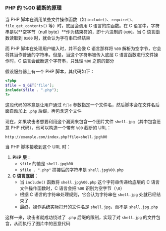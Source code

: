 ### PHP 的 %00 截断的原理

当 PHP 脚本在调用某些文件操作函数（如 `include()`、`require()`、`file_get_contents()` 等）时，底层会调用 C 语言的库函数。在 C 语言中，字符串是以**空字节（null byte）**作为结束符的，即十六进制的 `0x00`。当 C 语言函数读取到 `0x00` 时，就会认为字符串已经结束

而 PHP 脚本在处理用户输入时，并不会像 C 语言那样将 `%00` 解析为空字节，它会将其当作普通的字符串。但是，当这个字符串被传入底层 C 语言函数进行文件操作时，C 语言会截断这个字符串，只处理 `%00` 之前的部分

假设服务器上有一个 PHP 脚本，其代码如下：

```php
<?php
$file = $_GET['file'];
include($file . ".php");
?>
```

这段代码的本意是让用户通过 `file` 参数指定一个文件名，然后脚本会在文件名后面自动加上 `.php` 后缀，再包含这个文件

现在，如果攻击者想要利用这个漏洞来包含一个图片文件 `shell.jpg`（其中包含恶意 PHP 代码），他可以构造一个带有 `%00` 截断的 URL：

```
http://example.com/index.php?file=shell.jpg%00
```

当 PHP 脚本接收到这个 URL 时：

1. **PHP 层**：
   - `$file` 的值是 `shell.jpg%00`
   - `$file . ".php"` 拼接后的字符串是 `shell.jpg%00.php`
2. **C 语言底层**：
   - 当 `include()` 函数将 `shell.jpg%00.php` 这个字符串传递给底层的 C 语言文件操作函数时，C 语言会把 `%00` 识别为空字节（`\0`）
   - 根据 C 语言的字符串处理规则，它会认为字符串在 `shell.jpg` 处就已经结束了
   - 最终，操作系统实际打开的文件名是 `shell.jpg`，而不是 `shell.jpg.php`

这样一来，攻击者就成功绕过了 `.php` 后缀的限制，实现了对 `shell.jpg` 的文件包含，从而执行了图片中的恶意代码